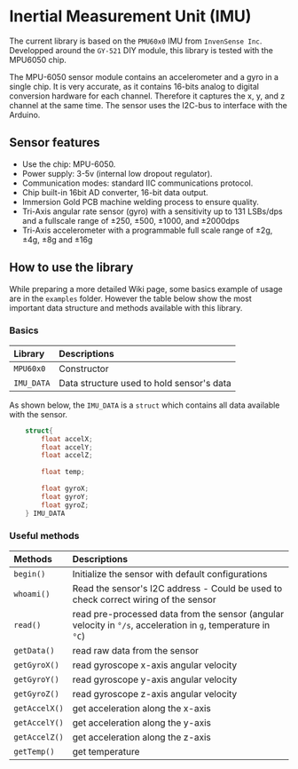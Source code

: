 # Inertial Measurement Unit (IMU)

The current library is based on the `PMU60x0` IMU from `InvenSense Inc`. 
Developped around the `GY-521` DIY module, this library is tested with the 
MPU6050 chip.

The MPU-6050 sensor module contains an accelerometer and a gyro in a single 
chip. It is very accurate, as it contains 16-bits analog to digital conversion 
hardware for each channel. Therefore it captures the x, y, and z channel at the 
same time. The sensor uses the I2C-bus to interface with the Arduino.

## Sensor features

- Use the chip: MPU-6050.
- Power supply: 3-5v (internal low dropout regulator).
- Communication modes: standard IIC communications protocol.
- Chip built-in 16bit AD converter, 16-bit data output.
- Immersion Gold PCB machine welding process to ensure quality.
- Tri-Axis angular rate sensor (gyro) with a sensitivity up to 131 LSBs/dps 
and a fullscale range of ±250, ±500, ±1000, and ±2000dps
- Tri-Axis accelerometer with a programmable full scale range of ±2g, ±4g, ±8g
 and ±16g

## How to use the library

While preparing a more detailed Wiki page, some basics example of usage are in 
the `examples` folder. However the table below show the most important data 
structure and methods available with this library.

### Basics

Library | Descriptions
:-------|:-----------
`MPU60x0` | Constructor
`IMU_DATA` | Data structure used to hold sensor's data

As shown below, the `IMU_DATA` is a `struct` which contains all data available 
with the sensor.

```C++
    struct{
        float accelX;
        float accelY;
        float accelZ;
        
        float temp;
        
        float gyroX;
        float gyroY;
        float gyroZ;
    } IMU_DATA
```

### Useful methods

Methods | Descriptions
:-------|:--------------
`begin()` | Initialize the sensor with default configurations
`whoami()` | Read the sensor's I2C address - Could be used to check correct wiring of the sensor
`read()` | read pre-processed data from the sensor (angular velocity in `°/s`, acceleration in `g`, temperature in `°C`)
`getData()` | read raw data from the sensor
`getGyroX()` | read gyroscope x-axis angular velocity
`getGyroY()` | read gyroscope y-axis angular velocity
`getGyroZ()` | read gyroscope z-axis angular velocity
`getAccelX()` | get acceleration along the x-axis
`getAccelY()` | get acceleration along the y-axis
`getAccelZ()` | get acceleration along the z-axis
`getTemp()` | get temperature

